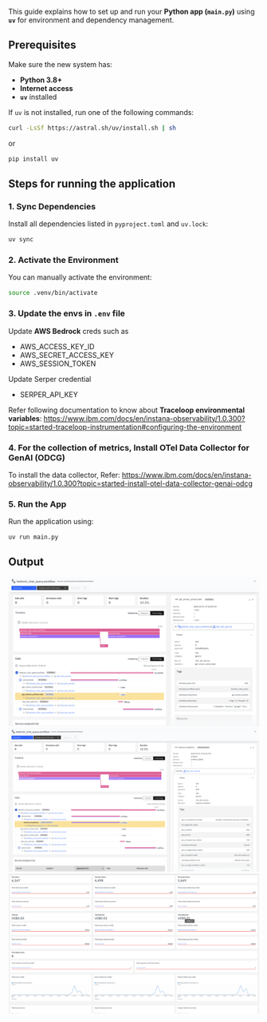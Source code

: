 
This guide explains how to set up and run your **Python app (`main.py`)** using **`uv`** for environment and dependency management.

## Prerequisites

Make sure the new system has:
- **Python 3.8+**
- **Internet access**
- **`uv`** installed

If `uv` is not installed, run one of the following commands:

```bash
curl -LsSf https://astral.sh/uv/install.sh | sh
```
or
```bash
pip install uv
```
## Steps for running the application

### 1. Sync Dependencies

Install all dependencies listed in `pyproject.toml` and `uv.lock`:

```bash
uv sync
```

### 2. Activate the Environment

You can manually activate the environment:

```bash
source .venv/bin/activate
```

### 3. Update the envs in `.env` file

Update **AWS Bedrock** creds such as 
- AWS_ACCESS_KEY_ID
- AWS_SECRET_ACCESS_KEY
- AWS_SESSION_TOKEN

Update Serper credential
- SERPER_API_KEY

Refer following documentation to know about **Traceloop environmental variables**:
https://www.ibm.com/docs/en/instana-observability/1.0.300?topic=started-traceloop-instrumentation#configuring-the-environment



### 4. For the collection of metrics, Install OTel Data Collector for GenAI (ODCG)

To install the data collector, Refer: https://www.ibm.com/docs/en/instana-observability/1.0.300?topic=started-install-otel-data-collector-genai-odcg

### 5. Run the App

Run the application using:

```bash
uv run main.py
```

## Output

![Trace1](assets/image.png)
![Trace2](assets/image-1.png)
![Metrics](assets/image-2.png)

